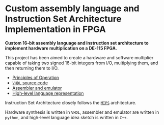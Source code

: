 # Custom assembly language and Instruction Set Architecture Implementation in FPGA

**Custom 16-bit assembly language and instruction set architecture to implement hardware multiplication on a DE-115 FPGA.**

This project has been aimed to create a hardware and software multiplier capable of taking two signed 16-bit integers from I/O, multiplying them, and then returning them to I/O.

* [Principles of Operation](https://github.com/wonhyukchoi/asmfpga/blob/master/principles_of_operations/principles_of_operations.md)
* [`VHDL` source code](https://github.com/wonhyukchoi/asmfpga/blob/master/src)
* [Assembler and emulator](https://github.com/wonhyukchoi/asmfpga/blob/master/asm_and_emu)
* [High-level language representation](https://github.com/wonhyukchoi/asmfpga/blob/master/high_level_language)

Instruction Set Architecture closely follows the [`MIPS`](https://en.wikipedia.org/wiki/MIPS_architecture) architecture. 

Hardware synthesis is written in `VHDL`, assembler and emulator are written in `python`, and high-level language idea sketch is written in `C++`.